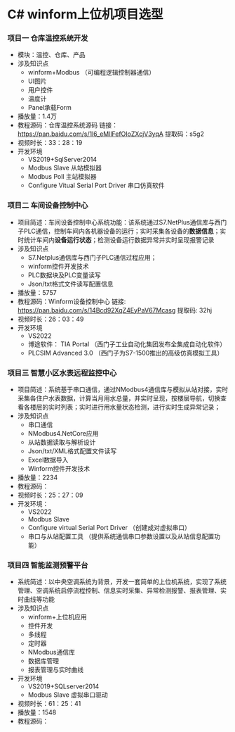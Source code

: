 # C# winform上位机项目选型

### 项目一  仓库温控系统开发

- 模块：温控、仓库、产品
- 涉及知识点
  - winform+Modbus （可编程逻辑控制器通信）
  - UI图片
  - 用户控件
  - 温度计
  - Panel承载Form
- 播放量：1.4万
- 教程源码：仓库温控系统源码
  链接：https://pan.baidu.com/s/1l6_eMllFefOIoZXcjV3yqA 
  提取码：s5g2
- 视频时长：33：28：19
- 开发环境
  - VS2019+SqlServer2014
  - Modbus Slave 从站模拟器
  - Modbus Poll 主站模拟器
  - Configure Vitual Serial Port Driver 串口仿真软件

### 项目二 车间设备控制中心

- 项目简述：车间设备控制中心系统功能：该系统通过S7.NetPlus通信库与西门子PLC通信，控制车间内各机器设备的运行；实时采集各设备的**数据信息**；实时统计车间内**设备运行状态**；检测设备运行数据异常并实时呈现报警记录
- 涉及知识点
  - S7.Netplus通信库与西门子PLC通信过程应用；
  - winform控件开发技术
  - PLC数据块及PLC变量读写
  - Json/txt格式文件读写配置信息
- 播放量：5757
- 教程源码：Winform设备控制中心
  链接: https://pan.baidu.com/s/14Bcd92XqZ4EyPaV67Mcasg 提取码: 32hj
- 视频时长：26：03：49
- 开发环境
  - VS2022
  - 博途软件： TIA Portal （西门子工业自动化集团发布全集成自动化软件）
  - PLCSIM Advanced 3.0 （西门子为S7-1500推出的高级仿真模拟工具）

### 项目三 智慧小区水表远程监控中心

- 项目简述：系统基于串口通信，通过NModbus4通信库与模拟从站对接，实时采集各住户水表数据，计算当月用水总量，并实时呈现，按楼层导航，切换查看各楼层的实时列表；实时进行用水量状态检测，进行实时生成异常记录；
- 涉及知识点
  - 串口通信
  - NModbus4.NetCore应用
  - 从站数据读取与解析设计
  - Json/txt/XML格式配置文件读写
  - Excel数据导入
  - Winform控件开发技术
- 播放量：2234
- 教程源码：
- 视频时长：25：27：09
- 开发环境：
  - VS2022
  - Modbus Slave 
  - Configure virtual Serial Port Driver （创建成对虚拟串口）
  - 串口与从站配置工具 （提供系统通信串口参数设置以及从站信息配置功能）



### 项目四 智能监测预警平台

- 系统简述：以中央空调系统为背景，开发一套简单的上位机系统，实现了系统管理、空调系统启停流程控制、信息实时采集、异常检测报警、报表管理、实时曲线等功能
- 涉及知识点
  - winform+上位机应用
  - 控件开发
  - 多线程
  - 定时器
  - NModbus通信库
  - 数据库管理
  - 报表管理与实时曲线
- 开发环境
  - VS2019+SQLserver2014
  - Modbus Slave 虚拟串口驱动
- 视频时长：61：25：41
- 播放量：1548
- 教程源码：

